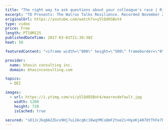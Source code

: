 ```yaml
---
title: "The right way to ask questions about your colleague's race | Ritu Bhasin | The Walrus Talks"
excerpt: "TD Presents: The Walrus Talks Resilience. Recorded November 2, 2015, at the Theatre Junction Grand in Calgary.  To purchase tickets to the next Walrus Talks in your area, visit http://thewalrus.ca/category/events/  ***  Ritu Bhasin, a globally recognized speaker, has delivered programming and coaching"
originalUrl: https://youtube.com/watch?v=y5lQdOSBot4
type: video
price: Free
length: PT10M12S
publishedDateTime: 2017-03-01T21:39:30Z
heat: 50

featuredContent: "<iframe width=\"800\" height=\"500\" frameborder=\"0\" src=\"https://www.youtube.com/embed/y5lQdOSBot4\" allow=\"accelerometer; autoplay; encrypted-media; gyroscope; picture-in-picture\" allowfullscreen></iframe>"

provider:
  name: bhasin consulting inc.
  domain: bhasinconsulting.com

topics:
  - DEI

images:
  - url: https://i.ytimg.com/vi/y5lQdOSBot4/maxresdefault.jpg
    width: 1280
    height: 720
    isCached: true

secured: "sD1JcJkq8A2ZGco9Hj7ui2AcqKc10wqYMCuQmF2toe2i+HyoKj487OtThFe7h5nIlyzvdP8kHC84dYi0jBFaVmUC+/CeI0vd//AUTfSjkegXc8ytsRk6Es044zn88EkpQHeNWKLriwhH4FAAG63yaqOHlOaH6QHL2Ud+AO0YhxFQcQqwzc+BVQCI6JNvjOCPU34+PtEu5Effg0karv8s2hOBTJqv4TylfnUZoVlM9FfKp2qtdc21Oyj70d6t3LD24RAQ79PCHZTOOzPFc2mCK6SPykIOuA5USQu0tUHJBgJO0yhat+AHdJR+fr5SoiOIFFD0zL1UPU7NKoPOCWfspoYs5cqTMxEF4HUYdenRLJPsnKMu457zpmxRJs4UQt6dibXizBBRQ7N3IAzl+M8kabx8nhPUyDRHdKoIBbCgcgg=;IksaqsEyDrQmbi5o92N5oQ=="
---
```


